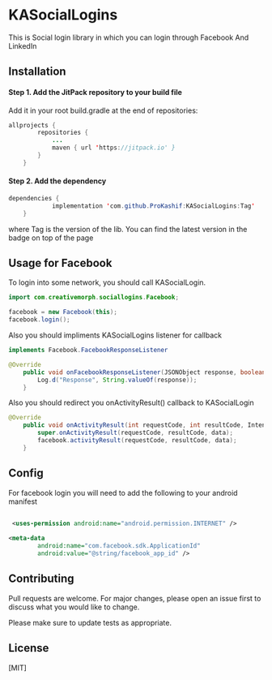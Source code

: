 # KASocialLogins

This is Social login library in which you can login through Facebook And LinkedIn

## Installation

#### Step 1.  Add the JitPack repository to your build file
Add it in your root build.gradle at the end of repositories:

```java
allprojects {
		repositories {
			...
			maven { url 'https://jitpack.io' }
		}
	}
```

#### Step 2. Add the dependency

```java
dependencies {
	        implementation 'com.github.ProKashif:KASocialLogins:Tag'
	}
```
where Tag is the version of the lib. You can find the latest version in the badge on top of the page



## Usage for Facebook

To login into some network, you should call KASocialLogin.

```java
import com.creativemorph.sociallogins.Facebook;

facebook = new Facebook(this);
facebook.login();
```
Also you should impliments KASocialLogins listener for callback

```java
implements Facebook.FacebookResponseListener

@Override
    public void onFacebookResponseListener(JSONObject response, boolean error) {
        Log.d("Response", String.valueOf(response));
    }

```
Also you should redirect you onActivityResult() callback to KASocialLogin

```java
@Override
    public void onActivityResult(int requestCode, int resultCode, Intent data) {
        super.onActivityResult(requestCode, resultCode, data);
        facebook.activityResult(requestCode, resultCode, data);
    }
```

## Config
For facebook login you will need to add the following to your android manifest

```xml

 <uses-permission android:name="android.permission.INTERNET" />
 
<meta-data
        android:name="com.facebook.sdk.ApplicationId"
        android:value="@string/facebook_app_id" />
```


## Contributing
Pull requests are welcome. For major changes, please open an issue first to discuss what you would like to change.

Please make sure to update tests as appropriate.

## License
[MIT]
